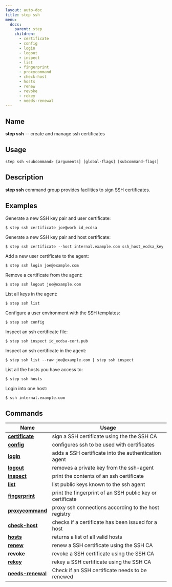 ```yaml
---
layout: auto-doc
title: step ssh
menu:
  docs:
    parent: step
    children:
      - certificate
      - config
      - login
      - logout
      - inspect
      - list
      - fingerprint
      - proxycommand
      - check-host
      - hosts
      - renew
      - revoke
      - rekey
      - needs-renewal
---
```


## Name
**step ssh** -- create and manage ssh certificates

## Usage

```raw
step ssh <subcommand> [arguments] [global-flags] [subcommand-flags]
```

## Description

**step ssh** command group provides facilities to sign SSH certificates.

## Examples

Generate a new SSH key pair and user certificate:
```shell
$ step ssh certificate joe@work id_ecdsa
```

Generate a new SSH key pair and host certificate:
```shell
$ step ssh certificate --host internal.example.com ssh_host_ecdsa_key
```

Add a new user certificate to the agent:
```shell
$ step ssh login joe@example.com
```

Remove a certificate from the agent:
```shell
$ step ssh logout joe@example.com
```

List all keys in the agent:
```shell
$ step ssh list
```

Configure a user environment with the SSH templates:
```shell
$ step ssh config
```

Inspect an ssh certificate file:
```shell
$ step ssh inspect id_ecdsa-cert.pub
```

Inspect an ssh certificate in the agent:
```shell
$ step ssh list --raw joe@example.com | step ssh inspect
```

List all the hosts you have access to:
```shell
$ step ssh hosts
```

Login into one host:
```shell
$ ssh internal.example.com
```

## Commands


| Name | Usage |
|---|---|
| **[certificate](certificate/)** | sign a SSH certificate using the the SSH CA |
| **[config](config/)** | configures ssh to be used with certificates |
| **[login](login/)** | adds a SSH certificate into the authentication agent |
| **[logout](logout/)** | removes a private key from the ssh-agent |
| **[inspect](inspect/)** | print the contents of an ssh certificate |
| **[list](list/)** | list public keys known to the ssh agent |
| **[fingerprint](fingerprint/)** | print the fingerprint of an SSH public key or certificate |
| **[proxycommand](proxycommand/)** | proxy ssh connections according to the host registry |
| **[check-host](check-host/)** | checks if a certificate has been issued for a host |
| **[hosts](hosts/)** | returns a list of all valid hosts |
| **[renew](renew/)** | renew a SSH certificate using the SSH CA |
| **[revoke](revoke/)** | revoke a SSH certificate using the SSH CA |
| **[rekey](rekey/)** | rekey a SSH certificate using the SSH CA |
| **[needs-renewal](needs-renewal/)** | Check if an SSH certificate needs to be renewed |

